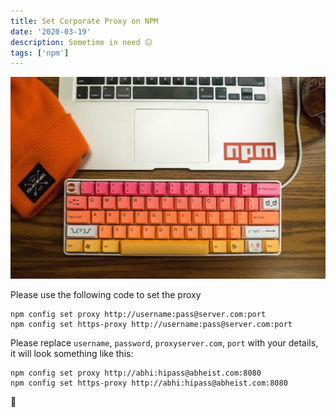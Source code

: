 ```yaml
---
title: Set Corporate Proxy on NPM
date: '2020-03-19'
description: Sometime in need 😐
tags: ['npm']
---
```


![NPM image](./npm-proxy.jpeg)

Please use the following code to set the proxy

```shell
npm config set proxy http://username:pass@server.com:port
npm config set https-proxy http://username:pass@server.com:port
```

Please replace `username`, `password`, `proxyserver.com`, `port` with your details, it will look something like this:

```shell
npm config set proxy http://abhi:hipass@abheist.com:8080
npm config set https-proxy http://abhi:hipass@abheist.com:8080
```

🙏
